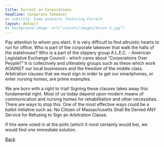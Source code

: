 ```yaml
---
title: Forrest on Corporations
headline: Corporate Takeover
#x subtitle: Some podcasts featuring Forrest
layout: default
#x background-image: url("/assets/images/Union 3.jpg")
---
```

Pay attention to whom you elect.  It is very difficult to find altruistic hearts to run for office.  Who is part of the corporate takeover that walk the halls of the statehouse?   Who is a part of the slippery group A.L.E.C. - American Legislative Exchange Council - which cares about “Corporations Over People?” It is collectively and ultimately groups such as these which work AGAINST our local businesses and the freedom of the middle class.  Arbitration clauses that we must sign in order to get our smartphones, or enter nursing homes, are prime examples.  

We are born with a right to trial!  Signing these clauses takes away this fundamental right.  Most of us today depend upon modern means of communication and nursing homes for rehabilitation and other necessities.  There are ways to stop this.  One of the most effective ways could be a ballot initiative such as:  No Citizen of Massachusetts Shall Be Denied ANY Service for Refusing to Sign an Arbitration Clause.    

If this were voted in at the polls (which it most certainly would be), we would find one immediate solution.

<a href="/platform.html">Back</a>
